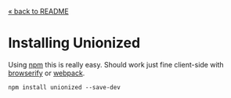 [&laquo; back to README](https://github.com/goodeggs/unionized)

# Installing Unionized

Using [npm](https://www.npmjs.com/) this is really easy. Should work just fine client-side with [browserify](http://browserify.org/) or [webpack](http://webpack.github.io/).

```shell
npm install unionized --save-dev
```
